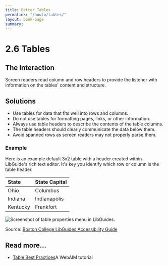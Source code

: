 ```yaml
---
title: Better Tables
permalink: "/howto/tables/"
layout: book-page
summary: 
---
```


# 2.6 Tables

## The Interaction

Screen readers read column and row headers to provide the listener with information on the tables' content and structure.

## Solutions

* Use tables for data that fits well into rows and columns.
* Do not use tables for formatting pages, links, or other information.
* Always use table headers to describe the contents of the table columns.
* The table headers should clearly communicate the data below them.
* Avoid spanned rows as screen readers may not properly parse them.

### Example

Here is an example default 3x2 table with a header created within LibGuide's rich text editor. It's key you identify which row or column is the table header.

| State | State Capital |
| :--- | :--- |
| Ohio | Columbus |
| Indiana | Indianapolis |
| Kentucky | Frankfort |

![Screenshot of table properties menu in LibGuides.](http://s3.amazonaws.com/libapps/accounts/3908/images/lg-tableheader.png)

Source: [Boston College LibGuides Accessibility Guide](http://libguides.bc.edu/guidestandards/accessibility)

## Read more...

* [Table Best Practices](http://webaim.org/techniques/tables/)A WebAIM tutorial

